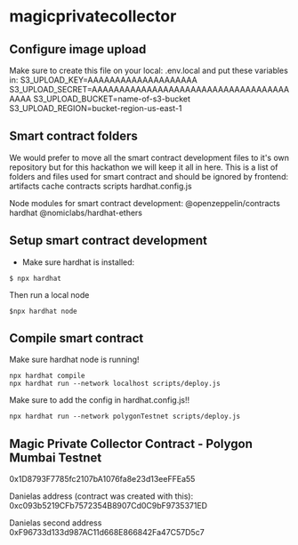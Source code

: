 # magicprivatecollector

## Configure image upload
Make sure to create this file on your local:
.env.local
and put these variables in:
S3_UPLOAD_KEY=AAAAAAAAAAAAAAAAAAAA
S3_UPLOAD_SECRET=AAAAAAAAAAAAAAAAAAAAAAAAAAAAAAAAAAAAAAAA
S3_UPLOAD_BUCKET=name-of-s3-bucket
S3_UPLOAD_REGION=bucket-region-us-east-1

## Smart contract folders
We would prefer to move all the smart contract development files to it's own repository but for this hackathon we will keep it all in here.
This is a list of folders and files used for smart contract and should be ignored by frontend:
artifacts
cache
contracts
scripts
hardhat.config.js

Node modules for smart contract development:
@openzeppelin/contracts
hardhat
@nomiclabs/hardhat-ethers

## Setup smart contract development
- Make sure hardhat is installed:

```
$ npx hardhat
```

Then run a local node

```
$npx hardhat node
```

## Compile smart contract
Make sure hardhat node is running!

```
npx hardhat compile
npx hardhat run --network localhost scripts/deploy.js
```

Make sure to add the config in hardhat.config.js!!
```
npx hardhat run --network polygonTestnet scripts/deploy.js

```
## Magic Private Collector Contract - Polygon Mumbai Testnet
0x1D8793F7785fc2107bA1076fa8e23d13eeFFEa55

Danielas address (contract was created with this):
0xc093b5219CFb7572354B8907Cd0C9bF9735371ED

Danielas second address
0xF96733d133d987AC11d668E866842Fa47C57D5c7
